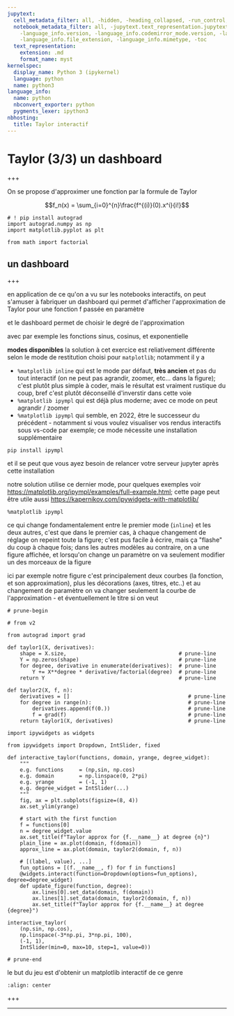 ```yaml
---
jupytext:
  cell_metadata_filter: all, -hidden, -heading_collapsed, -run_control, -trusted
  notebook_metadata_filter: all, -jupytext.text_representation.jupytext_version, -jupytext.text_representation.format_version,
    -language_info.version, -language_info.codemirror_mode.version, -language_info.codemirror_mode,
    -language_info.file_extension, -language_info.mimetype, -toc
  text_representation:
    extension: .md
    format_name: myst
kernelspec:
  display_name: Python 3 (ipykernel)
  language: python
  name: python3
language_info:
  name: python
  nbconvert_exporter: python
  pygments_lexer: ipython3
nbhosting:
  title: Taylor interactif
---
```


# Taylor (3/3) un dashboard

+++

On se propose d'approximer une fonction par la formule de Taylor

$$f_n(x) = \sum_{i=0}^{n}\frac{f^{(i)}(0).x^i}{i!}$$

```{code-cell} ipython3
# ! pip install autograd
import autograd.numpy as np
import matplotlib.pyplot as plt

from math import factorial
```

## un dashboard

+++

en application de ce qu'on a vu sur les notebooks interactifs, on peut s'amuser à fabriquer un dashboard qui permet d'afficher l'approximation de Taylor pour une fonction f passée en paramètre

et le dashboard permet de choisir le degré de l'approximation

avec par exemple les fonctions sinus, cosinus, et exponentielle

**modes disponibles**
la solution à cet exercice est reliativement différente selon le mode de restitution choisi pour `matplotlib`; notamment il y a 
* `%matplotlib inline` qui est le mode par défaut, **très ancien** et pas du tout interactif (on ne peut pas agrandir, zoomer, etc... dans la figure); c'est plutôt plus simple à coder, mais le résultat est vraiment rustique du coup, bref c'est plutôt déconseillé d'inverstir dans cette voie
* `%matplotlib ipympl` qui est déjà plus moderne; avec ce mode on peut agrandir / zoomer
* `%matplotlib ipympl` qui semble, en 2022, être le successeur du précédent - notamment si vous voulez visualiser vos rendus interactifs sous vs-code par exemple; ce mode nécessite une installation supplémentaire
```shell
pip install ipympl
```
et il se peut que vous ayez besoin de relancer votre serveur jupyter après cette installation  

notre solution utilise ce dernier mode, pour quelques exemples voir <https://matplotlib.org/ipympl/examples/full-example.html>; cette page peut être utile aussi <https://kapernikov.com/ipywidgets-with-matplotlib/>

```{code-cell} ipython3
%matplotlib ipympl
```

ce qui change fondamentalement entre le premier mode (`inline`) et les deux autres, c'est que dans le premier cas, à chaque changement de réglage on repeint toute la figure; c'est pus facile à écrire, mais ça "flashe" du coup à chaque fois; dans les autres modèles au contraire, on a une figure affichée, et lorsqu'on change un paramètre on va seulement modifier un des morceaux de la figure

ici par exemple notre figure c'est principalement deux courbes (la fonction, et son approximation), plus les décorations (axes, titres, etc..) et au changement de paramètre on va changer seulement la courbe de l'approximation - et éventuellement le titre si on veut

```{code-cell} ipython3
# prune-begin
```

```{code-cell} ipython3
# from v2

from autograd import grad

def taylor1(X, derivatives):
    shape = X.size,                                    # prune-line
    Y = np.zeros(shape)                                # prune-line
    for degree, derivative in enumerate(derivatives):  # prune-line
        Y += X**degree * derivative/factorial(degree)  # prune-line
    return Y                                           # prune-line

def taylor2(X, f, n):
    derivatives = []                                      # prune-line
    for degree in range(n):                               # prune-line
        derivatives.append(f(0.))                         # prune-line
        f = grad(f)                                       # prune-line
    return taylor1(X, derivatives)                        # prune-line
```

```{code-cell} ipython3
import ipywidgets as widgets

from ipywidgets import Dropdown, IntSlider, fixed

def interactive_taylor(functions, domain, yrange, degree_widget):
    """
    e.g. functions     = (np,sin, np.cos)
    e.g. domain        = np.linspace(0, 2*pi)
    e.g. yrange        = (-1, 1)
    e.g. degree_widget = IntSlider(...)
    """
    fig, ax = plt.subplots(figsize=(8, 4))
    ax.set_ylim(yrange)

    # start with the first function
    f = functions[0]
    n = degree_widget.value
    ax.set_title(f"Taylor approx for {f.__name__} at degree {n}")
    plain_line = ax.plot(domain, f(domain))
    approx_line = ax.plot(domain, taylor2(domain, f, n))

    # [(label, value), ...]
    fun_options = [(f.__name__, f) for f in functions]
    @widgets.interact(function=Dropdown(options=fun_options), degree=degree_widget)
    def update_figure(function, degree):
        ax.lines[0].set_data(domain, f(domain))
        ax.lines[1].set_data(domain, taylor2(domain, f, n))
        ax.set_title(f"Taylor approx for {f.__name__} at degree {degree}")

interactive_taylor(
    (np.sin, np.cos),
    np.linspace(-3*np.pi, 3*np.pi, 100),
    (-1, 1),
    IntSlider(min=0, max=10, step=1, value=0))
```

```{code-cell} ipython3
# prune-end
```

le but du jeu est d'obtenir un matplotlib interactif de ce genre

```{image} media/taylor-3-example.png
:align: center
```

+++

***
